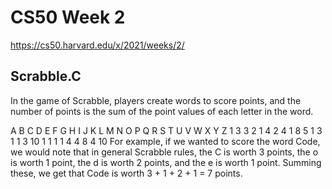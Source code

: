 # CS50 Week 2

https://cs50.harvard.edu/x/2021/weeks/2/

## Scrabble.C

In the game of Scrabble, players create words to score points, and the number of points is the sum of the point values of each letter in the word.

A
B
C
D
E
F
G
H
I
J
K
L
M
N
O
P
Q
R
S
T
U
V
W
X
Y
Z
1	3	3	2	1	4	2	4	1	8	5	1	3	1	1	3	10	1	1	1	1	4	4	8	4	10
For example, if we wanted to score the word Code, we would note that in general Scrabble rules, the C is worth 3 points, the o is worth 1 point, the d is worth 2 points, and the e is worth 1 point. Summing these, we get that Code is worth 3 + 1 + 2 + 1 = 7 points.
